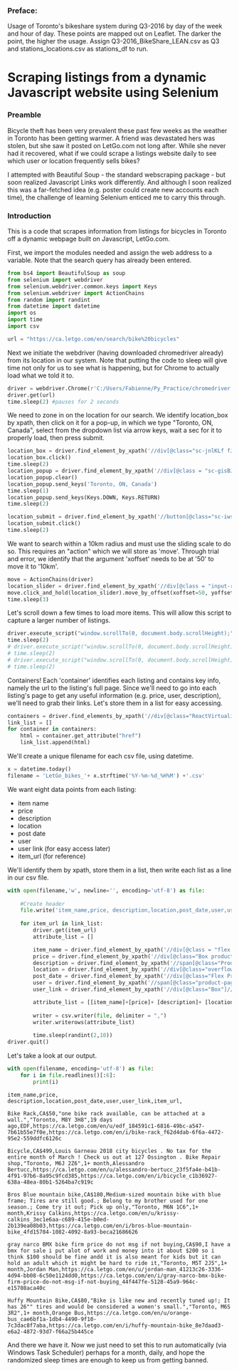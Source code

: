 ### Preface:
Usage of Toronto's bikeshare system during Q3-2016 by day of the week and hour of day. These points are mapped out on Leaflet. The darker the point, the higher the usage. Assign Q3-2016_BikeShare_LEAN.csv as Q3 and stations_locations.csv as stations_df to run. 


# Scraping listings from a dynamic Javascript website using Selenium

### Preamble
Bicycle theft has been very prevalent these past few weeks as the weather in Toronto has been getting warmer. A friend was devastated hers was stolen, but she saw it posted on LetGo.com not long after. While she never had it recovered, what if we could scrape a listings website daily to see which user or location frequently sells bikes? 

I attempted with Beautiful Soup - the standard webscraping package - but soon realized Javascript Links work differently. And although I soon realized this was a far-fetched idea (e.g. poster could create new accounts each time), the challenge of learning Selenium enticed me to carry this through.

### Introduction

This is a code that scrapes information from listings for bicycles in Toronto off a dynamic webpage built on Javascript, LetGo.com. 

First, we import the modules needed and assign the web address to a variable. Note that the search query has already been entered. 


```python
from bs4 import BeautifulSoup as soup
from selenium import webdriver
from selenium.webdriver.common.keys import Keys
from selenium.webdriver import ActionChains
from random import randint
from datetime import datetime
import os
import time
import csv

url = "https://ca.letgo.com/en/search/bike%20bicycles"
```

Next we initiate the webdriver (having downloaded chromedriver already) from its location in our system. Note that putting the code to sleep will give time not only for us to see what is happening, but for Chrome to actually load what we told it to.


```python
driver = webdriver.Chrome(r'C:/Users/Fabienne/Py_Practice/chromedriver.exe')
driver.get(url)
time.sleep(2) #pauses for 2 seconds
```

We need to zone in on the location for our search. We identify location_box by xpath, then click on it for a pop-up, in which we type "Toronto, ON, Canada", select from the dropdown list via arrow keys, wait a sec for it to properly load, then press submit.


```python
location_box = driver.find_element_by_xpath('//div[@class="sc-jnlKLf fJBPoC"]')
location_box.click()
time.sleep(2)
location_popup = driver.find_element_by_xpath('//div[@class = "sc-gisBJw knqFpP"]//input[@type="search"]')
location_popup.clear()
location_popup.send_keys('Toronto, ON, Canada')
time.sleep(1)
location_popup.send_keys(Keys.DOWN, Keys.RETURN)
time.sleep(2)

location_submit = driver.find_element_by_xpath('//button[@class="sc-iwsKbI bLghaB sc-ifAKCX zcOkP"]')
location_submit.click()
time.sleep(2)
```

We want to search within a 10km radius and must use the sliding scale to do so. This requires an "action" which we will store as 'move'. Through trial and error, we identify that the argument 'xoffset' needs to be at '50' to move it to '10km'. 


```python
move = ActionChains(driver)
location_slider = driver.find_element_by_xpath('//div[@class = "input-range__track input-range__track--background"]//div[@class = "input-range__slider"]')
move.click_and_hold(location_slider).move_by_offset(xoffset=50, yoffset=0).release().perform()
time.sleep(3)
```

Let's scroll down a few times to load more items. This will allow this script to capture a larger number of listings.


```python
driver.execute_script("window.scrollTo(0, document.body.scrollHeight);")
time.sleep(2)
# driver.execute_script("window.scrollTo(0, document.body.scrollHeight);")
# time.sleep(2)
# driver.execute_script("window.scrollTo(0, document.body.scrollHeight);")
# time.sleep(2)
```

Containers! Each 'container' identifies each listing and contains key info, namely the url to the listing's full page. Since we'll need to go into each listing's page to get any useful information (e.g. price, user, description), we'll need to grab their links. Let's store them in a list for easy accessing. 


```python
containers = driver.find_elements_by_xpath('//div[@class="ReactVirtualized__Collection__cell"]//a')
link_list = []
for container in containers:
    html = container.get_attribute("href")
    link_list.append(html)
```

We'll create a unique filename for each csv file, using datetime. 


```python
x = datetime.today()
filename = 'LetGo_bikes_'+ x.strftime('%Y-%m-%d_%H%M') +'.csv'
```

We want eight data points from each listing:
- item name
- price
- description
- location
- post date
- user
- user link (for easy access later)
- item_url (for reference)

We'll identify them by xpath, store them in a list, then write each list as a line in our csv file.


```python
with open(filename,'w', newline='', encoding='utf-8') as file:
    
    #Create header
    file.write('item_name,price, description,location,post_date,user,user_link,item_url,\n')
    
    for item_url in link_list:
        driver.get(item_url)
        attribute_list = []

        item_name = driver.find_element_by_xpath('//div[@class = "flex flex-column justify-between product-page__main-container___23Czq"]//h1').text
        price = driver.find_element_by_xpath('//div[@class="Box product-page__user-price___36nF3"]//h3').text
        description = driver.find_element_by_xpath('//span[@class="ProductDetail__name-description___1-PCj"]').text.strip().replace('\n','; ')
        location = driver.find_element_by_xpath('//div[@class="overflow-hidden"]//h4').text
        post_date = driver.find_element_by_xpath('//div[@class="Flex ProductDetail__badges___g0ZvT"]//div//div').text
        user = driver.find_element_by_xpath('//span[@class="product-page__userName___TxLGJ"]').text
        user_link = driver.find_element_by_xpath('//div[@class="Box"]//div//div//a').get_attribute("href")

        attribute_list = [[item_name]+[price]+ [description]+ [location]+ [post_date]+ [user]+ [user_link]+ [item_url]]
        
        writer = csv.writer(file, delimiter = ",")
        writer.writerows(attribute_list)
        
        time.sleep(randint(2,10))
driver.quit()
```

Let's take a look at our output.


```python
with open(filename, encoding='utf-8') as file:
    for i in file.readlines()[:6]:
        print(i)
```

    item_name,price, description,location,post_date,user,user_link,item_url,
    
    Bike Rack,CA$50,"one bike rack available, can be attached at a wall.","Toronto, M8Y 3H8",19 days ago,EDF,https://ca.letgo.com/en/u/edf_184591c1-6816-49bc-a547-7b61b55e7f0e,https://ca.letgo.com/en/i/bike-rack_f62d4dab-6f6a-4472-95e2-559ddfc6126c
    
    Bicycle,CA$499,Louis Garneau 2018 city bicycles . No tax for the entire month of March ! Check us out at 127 Ossington . Bike Repair shop,"Toronto, M6J 2Z6",1+ month,Alessandro Bertucc,https://ca.letgo.com/en/u/alessandro-bertucc_23f5fa4e-b41b-4f91-97b6-8a95c9fcd385,https://ca.letgo.com/en/i/bicycle_c1b36927-638a-48ea-80b1-5264ba7c919c
    
    Bros Blue mountain bike,CA$180,Medium-sized mountain bike with blue frame; Tires are still good.; Belong to my brother used for one season.; Come try it out; Pick up only,"Toronto, M6N 1C6",1+ month,Krissy Calkins,https://ca.letgo.com/en/u/krissy-calkins_3ec1e6aa-c689-415e-b0ed-2b139ea08b03,https://ca.letgo.com/en/i/bros-blue-mountain-bike_4fd15784-1082-4092-8a93-beca21686626
    
    gray narco BMX bike firm price do not msg if not buying,CA$90,I have a bmx for sale i put alot of work and money into it about $200 so i think $100 should be fine andd it is also meant for kids but it can hold an adult which it might be hard to ride it,"Toronto, M5T 2J5",1+ month,Jordan Man,https://ca.letgo.com/en/u/jordan-man_41213c26-3336-4d94-bb08-6c50e1124dd0,https://ca.letgo.com/en/i/gray-narco-bmx-bike-firm-price-do-not-msg-if-not-buying_44f447fe-5128-45a9-964c-e15708aca40c
    
    Huffy Mountain Bike,CA$80,"Bike is like new and recently tuned up!; It has 26"" tires and would be considered a women's small.","Toronto, M6S 3R2",1+ month,Orange Bus,https://ca.letgo.com/en/u/orange-bus_cae6bf1a-1db4-4490-9f10-7c3dac8f7aba,https://ca.letgo.com/en/i/huffy-mountain-bike_8e7daad3-e6a2-4872-93d7-f66a25b445ce
    
    

And there we have it. Now we just need to set this to run automatically (via Windows Task Scheduler) perhaps for a month, daily, and hope the randomized sleep times are enough to keep us from getting banned. 
